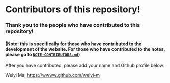 # Contributors of this repository!
### Thank you to the people who have contributed to this repository! 

#### (Note: this is specifically for those who have contributed to the development of the website. For those who have contributed to the notes, please go to [`NOTE-CONTRIBUTORS.md`](NOTE-CONTRIBUTORS.md))

After you have contributed, please add your name and Github profile below:

Weiyi Ma, https://wwww.github.com/weiyi-m
